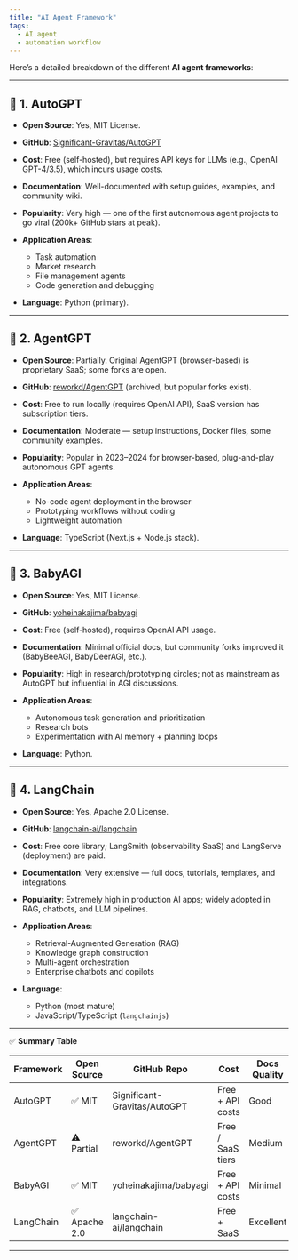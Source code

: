 ```yaml
---
title: "AI Agent Framework"
tags:
  - AI agent
  - automation workflow
---
```


Here’s a detailed breakdown of the different **AI agent frameworks**:

---

## 🔹 1. AutoGPT

* **Open Source**: Yes, MIT License.
* **GitHub**: [Significant-Gravitas/AutoGPT](https://github.com/Significant-Gravitas/AutoGPT)
* **Cost**: Free (self-hosted), but requires API keys for LLMs (e.g., OpenAI GPT-4/3.5), which incurs usage costs.
* **Documentation**: Well-documented with setup guides, examples, and community wiki.
* **Popularity**: Very high — one of the first autonomous agent projects to go viral (200k+ GitHub stars at peak).
* **Application Areas**:

  * Task automation
  * Market research
  * File management agents
  * Code generation and debugging
* **Language**: Python (primary).

---

## 🔹 2. AgentGPT

* **Open Source**: Partially. Original AgentGPT (browser-based) is proprietary SaaS; some forks are open.
* **GitHub**: [reworkd/AgentGPT](https://github.com/reworkd/AgentGPT) (archived, but popular forks exist).
* **Cost**: Free to run locally (requires OpenAI API), SaaS version has subscription tiers.
* **Documentation**: Moderate — setup instructions, Docker files, some community examples.
* **Popularity**: Popular in 2023–2024 for browser-based, plug-and-play autonomous GPT agents.
* **Application Areas**:

  * No-code agent deployment in the browser
  * Prototyping workflows without coding
  * Lightweight automation
* **Language**: TypeScript (Next.js + Node.js stack).

---

## 🔹 3. BabyAGI

* **Open Source**: Yes, MIT License.
* **GitHub**: [yoheinakajima/babyagi](https://github.com/yoheinakajima/babyagi)
* **Cost**: Free (self-hosted), requires OpenAI API usage.
* **Documentation**: Minimal official docs, but community forks improved it (BabyBeeAGI, BabyDeerAGI, etc.).
* **Popularity**: High in research/prototyping circles; not as mainstream as AutoGPT but influential in AGI discussions.
* **Application Areas**:

  * Autonomous task generation and prioritization
  * Research bots
  * Experimentation with AI memory + planning loops
* **Language**: Python.

---

## 🔹 4. LangChain

* **Open Source**: Yes, Apache 2.0 License.
* **GitHub**: [langchain-ai/langchain](https://github.com/langchain-ai/langchain)
* **Cost**: Free core library; LangSmith (observability SaaS) and LangServe (deployment) are paid.
* **Documentation**: Very extensive — full docs, tutorials, templates, and integrations.
* **Popularity**: Extremely high in production AI apps; widely adopted in RAG, chatbots, and LLM pipelines.
* **Application Areas**:

  * Retrieval-Augmented Generation (RAG)
  * Knowledge graph construction
  * Multi-agent orchestration
  * Enterprise chatbots and copilots
* **Language**:

  * Python (most mature)
  * JavaScript/TypeScript (`langchainjs`)

---

✅ **Summary Table**

| Framework | Open Source  | GitHub Repo                  | Cost              | Docs Quality | Popularity | Areas                     | Language             |
| --------- | ------------ | ---------------------------- | ----------------- | ------------ | ---------- | ------------------------- | -------------------- |
| AutoGPT   | ✅ MIT        | Significant-Gravitas/AutoGPT | Free + API costs  | Good         | ⭐⭐⭐⭐       | Automation, Research      | Python               |
| AgentGPT  | ⚠️ Partial   | reworkd/AgentGPT             | Free / SaaS tiers | Medium       | ⭐⭐⭐        | Browser automation        | Node.js / TypeScript |
| BabyAGI   | ✅ MIT        | yoheinakajima/babyagi        | Free + API costs  | Minimal      | ⭐⭐         | Task planning, research   | Python               |
| LangChain | ✅ Apache 2.0 | langchain-ai/langchain       | Free + SaaS       | Excellent    | ⭐⭐⭐⭐⭐      | RAG, chatbots, enterprise | Python, JS           |

---

